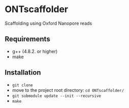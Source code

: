 # ONTscaffolder
Scaffolding using Oxford Nanopore reads

## Requirements
- g++ (4.8.2. or higher)
- make

## Installation
- `git clone`
- move to the project root directory: `cd ONTscaffolder/`
- `git submodule update --init --recursive`
- `make`

